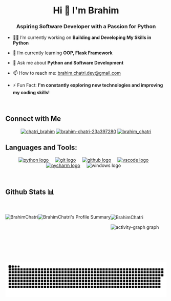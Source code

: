 <h1 align="center">Hi 👋 I'm Brahim</h1>
<h3 align="center">Aspiring Software Developer with a Passion for Python</h3>

- 👨‍💻 I’m currently working on **Building and Developing My Skills in Python**

- 🌱 I’m currently learning **OOP, Flask Framework**

- 💬 Ask me about **Python and Software Development**

- 📫 How to reach me: [brahim.chatri.dev@gmail.com](mailto:brahim.chatri.dev@gmail.com)

- ⚡ Fun Fact: **I'm constantly exploring new technologies and improving my coding skills!**

<p> &nbsp;</p>
<h2 align="left"> Connect with Me </h2>

<div align="center">
  <a href="https://twitter.com/chatri_brahim" target="blank"><img align="center" src="https://raw.githubusercontent.com/rahuldkjain/github-profile-readme-generator/master/src/images/icons/Social/twitter.svg" alt="chatri_brahim" height="40" width="50" /></a>
<a href="https://www.linkedin.com/in/brahim-chatri-23a397280/" target="blank"><img align="center" src="https://raw.githubusercontent.com/rahuldkjain/github-profile-readme-generator/master/src/images/icons/Social/linked-in-alt.svg" alt="brahim-chatri-23a397280" height="40" width="50" /></a>
<a href="https://instagram.com/brahim_chatri" target="blank"><img align="center" src="https://raw.githubusercontent.com/rahuldkjain/github-profile-readme-generator/master/src/images/icons/Social/instagram.svg" alt="brahim_chatri" height="40" width="50" /></a>

</div>

<h2 align="left">Languages and Tools:</h3>
<div align="center">
  <a href="https://python.org" target="blank"> <img src="https://skillicons.dev/icons?i=py" height="50" alt="python logo" /></a>
  <img width="12" />
  <a href="https://www.git-scm.com/" target="blank"> <img src="https://skillicons.dev/icons?i=git" height="50" alt="git logo" /></a>
  <img width="12" />
  <a href="https://github.com" target="blank"><img src="https://skillicons.dev/icons?i=github" height="50" alt="github logo" /></a>
  <img width="12" />
  <a href="https://code.visualstudio.com/" target="blank"><img src="https://skillicons.dev/icons?i=vscode" height="50" alt="vscode logo" /></a>
  <img width="12" />
  <a href="https://www.jetbrains.com/pycharm/" target="blank"><img src="https://skillicons.dev/icons?i=pycharm" height="50" alt="pycharm logo" /></a>
  <img width="12" />
  <img src="https://skillicons.dev/icons?i=windows" height="50" alt="windows logo" />
  <img width="12" />
  </div>

<p>&nbsp;</p>
<h2>Github Stats 📊</h2>
  
<p>&nbsp;</p>

<p><img align="left" src="https://github-readme-stats-beige-theta-61.vercel.app/api?username=BrahimChatri&show_icons=true&theme=dark" alt="BrahimChatri" height="150" /></p>

<p><img align="left" src="https://github-readme-streak-stats.herokuapp.com/?user=BrahimChatri&theme=dark&hide_border=false" alt="BrahimChatri's Profile Summary" height="150" /></p>

<p><img align="center" src="https://github-readme-stats-beige-theta-61.vercel.app/api/top-langs?username=BrahimChatri&show_icons=true&theme=dark" alt="BrahimChatri" height="150" /></p>

<img src="https://github-readme-activity-graph.vercel.app/graph?username=brahimchatri&theme=github-dark&radius=13&order=55" height="365" alt="activity-graph graph" />


<!--
<h3 align="left"> GitHub Trophies 🏆</h3>
<br> </br>
<p><img align="center" src="https://github-profile-trophy.vercel.app/?username=BrahimChatri&theme=radical" alt="BrahimChatri" /></p>
-->


<p align="center">
 <img width="1000" src="./assets/github-snake.svg" alt="snake"/>
</p>
